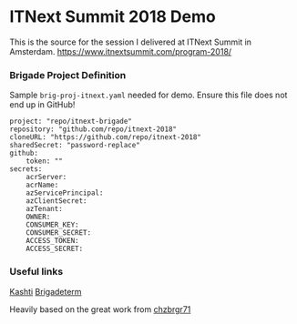 # ITNext Summit 2018 Demo

This is the source for the session I delivered at ITNext Summit in Amsterdam. https://www.itnextsummit.com/program-2018/


### Brigade Project Definition

Sample `brig-proj-itnext.yaml` needed for demo. Ensure this file does not end up in GitHub!

```
project: "repo/itnext-brigade"
repository: "github.com/repo/itnext-2018"
cloneURL: "https://github.com/repo/itnext-2018"
sharedSecret: "password-replace"
github:
    token: ""
secrets:
    acrServer: 
    acrName: 
    azServicePrincipal: 
    azClientSecret: 
    azTenant: 
    OWNER: 
    CONSUMER_KEY: 
    CONSUMER_SECRET: 
    ACCESS_TOKEN: 
    ACCESS_SECRET: 
```

### Useful links

[Kashti](https://github.com/Azure/kashti)
[Brigadeterm](https://github.com/slok/brigadeterm/releases)


Heavily based on the great work from [chzbrgr71](https://github.com/chzbrgr71/kube-con-2018)